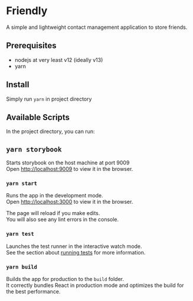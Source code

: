 # Friendly

A simple and lightweight contact management application to store friends. 

## Prerequisites
* nodejs at very least v12 (ideally v13)
* yarn

## Install

Simply run `yarn` in project directory

## Available Scripts

In the project directory, you can run:

## `yarn storybook`

Starts storybook on the host machine at port 9009<br />
Open [http://localhost:9009](http://localhost:9009) to view it in the browser.

### `yarn start`

Runs the app in the development mode.<br />
Open [http://localhost:3000](http://localhost:3000) to view it in the browser.

The page will reload if you make edits.<br />
You will also see any lint errors in the console.

### `yarn test`

Launches the test runner in the interactive watch mode.<br />
See the section about [running tests](https://facebook.github.io/create-react-app/docs/running-tests) for more information.

### `yarn build`

Builds the app for production to the `build` folder.<br />
It correctly bundles React in production mode and optimizes the build for the best performance.
